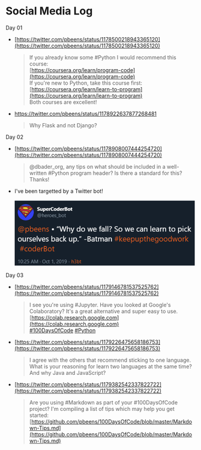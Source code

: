 # Social Media Log

Day 01

* [https://twitter.com/pbeens/status/1178500218943365120](https://twitter.com/pbeens/status/1178500218943365120)

  > If you already know some #Python I would recommend this course:<br> [https://coursera.org/learn/program-code](https://coursera.org/learn/program-code)<br>
  > If you're new to Python, take this course first:<br>[https://coursera.org/learn/learn-to-program](https://coursera.org/learn/learn-to-program)<br>Both courses are excellent!

* https://twitter.com/pbeens/status/1178922637877268481
  > Why Flask and not Django?

Day 02

* [https://twitter.com/pbeens/status/1178908007444254720](https://twitter.com/pbeens/status/1178908007444254720)
  > @dbader_org, any tips on what should be included in a well-written #Python program header? Is there a standard for this? Thanks!

* I've been targetted by a Twitter bot!<br><br>
![bot](./images/2019-10-01-10-33-48.png)

Day 03

* [https://twitter.com/pbeens/status/1179146781537525762](https://twitter.com/pbeens/status/1179146781537525762)

  > I see you're using #Jupyter. Have you looked at Google's Colaboratory? It's a great alternative and super easy to use.<br>[https://colab.research.google.com](https://colab.research.google.com)<br>[#100DaysOfCode](https://twitter.com/hashtag/100DaysOfCode?src=hashtag_click) [#Python](https://twitter.com/hashtag/Python?src=hashtag_click)

* [https://twitter.com/pbeens/status/1179226475658186753](https://twitter.com/pbeens/status/1179226475658186753)

  > I agree with the others that recommend sticking to one language. What is your reasoning for learn two languages at the same time? And why Java and JavaScript?

* [https://twitter.com/pbeens/status/1179382542337822722](https://twitter.com/pbeens/status/1179382542337822722)

  > Are you using #Markdown as part of your #100DaysOfCode project? I'm compiling a list of tips which may help you get started: [https://github.com/pbeens/100DaysOfCode/blob/master/Markdown-Tips.md](https://github.com/pbeens/100DaysOfCode/blob/master/Markdown-Tips.md)
  